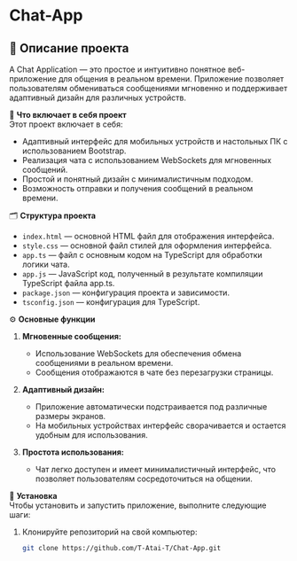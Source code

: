 # Chat-App

## 📌 **Описание проекта**  
A Chat Application — это простое и интуитивно понятное веб-приложение для общения в реальном времени. Приложение позволяет пользователям обмениваться сообщениями мгновенно и поддерживает адаптивный дизайн для различных устройств.

🎨 **Что включает в себя проект**  
Этот проект включает в себя:

- Адаптивный интерфейс для мобильных устройств и настольных ПК с использованием Bootstrap.
- Реализация чата с использованием WebSockets для мгновенных сообщений.
- Простой и понятный дизайн с минималистичным подходом.
- Возможность отправки и получения сообщений в реальном времени.

🗂 **Структура проекта**  
- `index.html` — основной HTML файл для отображения интерфейса.
- `style.css` — основной файл стилей для оформления интерфейса.
- `app.ts` — файл с основным кодом на TypeScript для обработки логики чата.
- `app.js` — JavaScript код, полученный в результате компиляции TypeScript файла app.ts.
- `package.json` — конфигурация проекта и зависимости.
- `tsconfig.json` — конфигурация для TypeScript.

⚙️ **Основные функции**  
1. **Мгновенные сообщения:**
   - Использование WebSockets для обеспечения обмена сообщениями в реальном времени.
   - Сообщения отображаются в чате без перезагрузки страницы.

2. **Адаптивный дизайн:**
   - Приложение автоматически подстраивается под различные размеры экранов.
   - На мобильных устройствах интерфейс сворачивается и остается удобным для использования.

3. **Простота использования:**
   - Чат легко доступен и имеет минималистичный интерфейс, что позволяет пользователям сосредоточиться на общении.

🚀 **Установка**  
Чтобы установить и запустить приложение, выполните следующие шаги:

1. Клонируйте репозиторий на свой компьютер:
   ```bash
   git clone https://github.com/T-Atai-T/Chat-App.git

